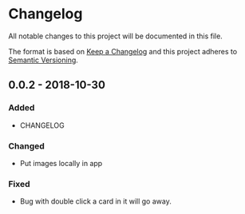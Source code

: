 # Changelog
All notable changes to this project will be documented in this file.

The format is based on [Keep a Changelog](http://keepachangelog.com/en/1.0.0/)
and this project adheres to [Semantic Versioning](http://semver.org/spec/v2.0.0.html).

## 0.0.2 - 2018-10-30
### Added
- CHANGELOG

### Changed
- Put images locally in app

### Fixed
- Bug with double click a card in it will go away.